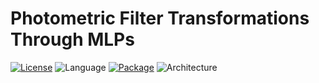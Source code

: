 # Photometric Filter Transformations Through MLPs

[![License](https://img.shields.io/badge/license-CC--BY--4.0-green)](https://github.com/RikGhosh487/Open-Cluster/blob/main/LICENSE) ![Language](https://img.shields.io/badge/language-python-rgb(12%2C%2093%2C%20148)) [![Package](https://img.shields.io/badge/package-pytorch-blueviolet)](https://pytorch.org/) ![Architecture](https://img.shields.io/badge/architecture-MLP-orange)

